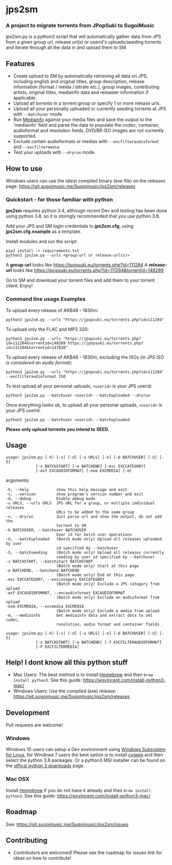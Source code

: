 # jps2sm

### A project to migrate torrents from JPopSuki to SugoiMusic

jps2sm.py is a python3 script that will automatically gather data from JPS from a given group url, release url(s) or userid's uploads/seeding torrents and iterate through all the data in and upload them to SM.

## Features
* Create upload to SM by automatically retrieving all data on JPS, including english and original titles, group description, release information (format / meida / bitrate etc.), group images, contributing artists, original titles, mediainfo data and remaster information if applicable.
* Upload all torrents in a torrent group or specify 1 or more release urls.
* Upload all your personally uploaded or currently seeding torrents at JPS with `--batchuser` mode
* Run [Mediainfo](https://mediaarea.net/en/MediaInfo) against your media files and save the output to the 'mediainfo' field and parse the data to populate the codec, container, audioformat and resolution fields. DVD/BR ISO images are not currently supported.
* Exclude certain audioformats or medias with `--excfilteraudioformat` and `--excfiltermedia`
* Test your uploads with `--dryrun` mode.

## How to use

Windows users can use the latest compiled binary (exe file) on the releases page: https://git.sugoimusic.me/Sugoimusic/jps2sm/releases

### Quickstart - for those familiar with python

**jps2sm** requires python 3.4, although recent Dev and testing has been done using python 3.8, so it is storngly recommended that you use python 3.8.

Add your JPS and SM login credentials to **jps2sm.cfg**, using **jps2sm.cfg.example** as a template.

Install modules and run the script:

    pip3 install -r requirements.txt
    python3 jps2sm.py --urls <group-url or release-url(s)>

A **group-url** looks like https://jpopsuki.eu/torrents.php?id=111284
A **release-url** looks like https://jpopsuki.eu/torrents.php?id=111284&torrentid=148289

Go to SM and download your torrent files and add them to your torrent client. Enjoy!
### Command line usage Examples
To upload every release of AKB48 - 1830m:

    python3 jps2sm.py --urls "https://jpopsuki.eu/torrents.php?id=111284"

To upload only the FLAC and MP3 320:

    python3 jps2sm.py --urls "https://jpopsuki.eu/torrents.php?id=111284&torrentid=148289 https://jpopsuki.eu/torrents.php?id=111284&torrentid=147830"

To upload every release of AKB48 - 1830m, excluding the ISOs *(in JPS ISO is considered an audio format)*:

    python3 jps2sm.py --urls "https://jpopsuki.eu/torrents.php?id=111284" --excfilteraudioformat ISO

To *test* upload all your personal uploads, `<userid>` is your JPS userid:

    python3 jps2sm.py --batchuser <userid> --batchuploaded --dryrun

Once everything looks ok, to upload all your personal uploads, `<userid>` is your JPS userid:

    python3 jps2sm.py --batchuser <userid> --batchuploaded


**Please only upload torrents you intend to SEED.**
## Usage

    usage: jps2sm.py [-h] [-v] [-d] [-u URLS] [-n] [-b BATCHUSER] [-U] [-S]
                 [-s BATCHSTART] [-e BATCHEND] [-exc EXCCATEGORY]
                 [-exf EXCAUDIOFORMAT] [-exm EXCMEDIA] [-m]

arguments:

    -h, --help            show this help message and exit
    -v, --version         show program's version number and exit
    -d, --debug           Enable debug mode
    -u URLS, --urls URLS  JPS URL for a group, or multiple individual releases
                          URLs to be added to the same group
    -n, --dryrun          Just parse url and show the output, do not add the
                          torrent to SM
    -b BATCHUSER, --batchuser BATCHUSER
                          User id for batch user operations
    -U, --batchuploaded   (Batch mode only) Upload all releases uploaded by user
                          id specified by --batchuser
    -S, --batchseeding    (Batch mode only) Upload all releases currently
                          seeding by user id specified by --batchuser
    -s BATCHSTART, --batchstart BATCHSTART
                          (Batch mode only) Start at this page
    -e BATCHEND, --batchend BATCHEND
                          (Batch mode only) End at this page
    -exc EXCCATEGORY, --exccategory EXCCATEGORY
                          (Batch mode only) Exclude a JPS category from upload
    -exf EXCAUDIOFORMAT, --excaudioformat EXCAUDIOFORMAT
                          (Batch mode only) Exclude an audioformat from upload
    -exm EXCMEDIA, --excmedia EXCMEDIA
                          (Batch mode only) Exclude a media from upload
    -m, --mediainfo       Get mediainfo data and extract data to set codec,
                          resolution, audio format and container fields

    usage: jps2sm.py [-h] [-v] [-d] [-u URLS] [-n] [-b BATCHUSER] [-U] [-S]
                 [-s BATCHSTART] [-e BATCHEND] [-f EXCFILTERAUDIOFORMAT]
                 [-F EXCFILTERMEDIA]

## Help! I dont know all this python stuff
* Mac Users: The best method is to install [Homebrew](https://brew.sh) and then `brew install python3`. See this guide: https://wsvincent.com/install-python3-mac/
* Windows Users: Use the compiled (exe) release: https://git.sugoimusic.me/Sugoimusic/jps2sm/releases

## Development

Pull requests are welcome!

### Windows
Windows 10 users can setup a Dev environment using [Windows Subsystem for Linux](https://docs.microsoft.com/en-us/windows/wsl/install-win10), for Windows 7 users the best option is to install [cygwin](https://cygwin.com/install.html) and then select the python 3.8 packages. Or a python3 MSI installer can be found on the [offical python 3 downloads](https://www.python.org/downloads/windows/) page.

### Mac OSX
Install [Homebrew](https://brew.sh) if you do not have it already and then `brew install python3`. See this guide: https://wsvincent.com/install-python3-mac/ 

## Roadmap

See: https://git.sugoimusic.me/Sugoimusic/jps2sm/issues

## Contributing
* Contributors are welcomed! Please see the roadmap for issues link for ideas on how to contribute!
